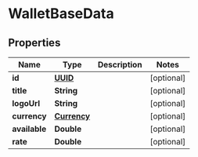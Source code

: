 # WalletBaseData

## Properties
Name | Type | Description | Notes
------------ | ------------- | ------------- | -------------
**id** | [**UUID**](UUID.md) |  |  [optional]
**title** | **String** |  |  [optional]
**logoUrl** | **String** |  |  [optional]
**currency** | [**Currency**](Currency.md) |  |  [optional]
**available** | **Double** |  |  [optional]
**rate** | **Double** |  |  [optional]

